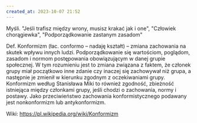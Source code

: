 ```yaml
---
created_at: 2023-10-07 21:52
---
```

Myśli. "Jeśli trafisz między wrony, musisz krakać jak i one", "Człowiek chorągiewka", "Podporządkowanie zastanym zasadom" 

Def. Konformizm (łac. conformo – nadaję kształt) – zmiana zachowania na skutek wpływu innych ludzi. Podporządkowanie się wartościom, poglądom, zasadom i normom postępowania obowiązującym w danej grupie społecznej. W tym rozumieniu jest to zmiana związana z faktem, że członek grupy miał początkowo inne zdanie czy inaczej się zachowywał niż grupa, a następnie je zmienił w kierunku zgodnym z oczekiwaniami grupy. Konformizm według Stanisława Miki to również zgodność, zbieżność istniejąca między członkami grupy, jeśli chodzi o zachowania, normy i postawy. Jako przeciwieństwo zachowania konformistycznego podawany jest nonkonformizm lub antykonformizm.

Wiki: https://pl.wikipedia.org/wiki/Konformizm